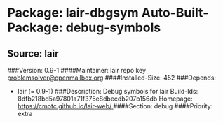 Package: lair-dbgsym
Auto-Built-Package: debug-symbols 
============= 

Source: lair 
------------- 

###Version: 0.9-1
####Maintainer: lair repo key problemsolver@openmailbox.org
####Installed-Size: 452
###Depends:
  * lair (= 0.9-1)
###Description:
 Debug symbols for lair
Build-Ids: 8dfb218bd5a97801a71f375e8dbecdb207b156db
Homepage:[ https://cmotc.github.io/lair-web/ ](https://cmotc.github.io/lair-web/)
####Section: debug
####Priority: extra
